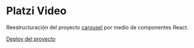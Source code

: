# Platzi Video

Reestructuración del proyecto [carousel](https://github.com/isabelajs/carousel) por medio de componentes React.

[Deploy del proyecto]()
